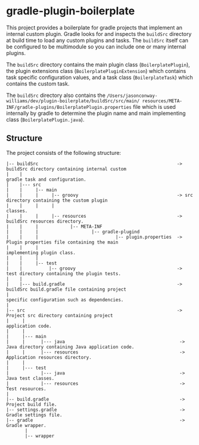 # gradle-plugin-boilerplate

This project provides a boilerplate for gradle projects that implement an internal custom plugin. Gradle looks for and
 inspects the `buildSrc` directory at build time to load any custom plugins and tasks. The `buildSrc` itself can be
 configured to be multimodule so you can include one or many internal plugins.

The `buildSrc` directory contains the main plugin class (`BoilerplatePlugin`), the plugin extensions class
(`BoilerplatePluginExtension`) which contains task specific configuration values, and a task class (`BoilerplateTask`)
which contains the custom task.

The `buildSrc` directory also contains the `/Users/jasonconway-williams/dev/plugin-boilerplate/buildSrc/src/main/
resources/META-INF/gradle-plugins/BoilerplatePlugin.properties` file which is used internally by gradle to determine the
plugin name and main implementing class (`BoilerplatePlugin.java`).

## Structure

The project consists of the following structure:

    |-- buildSrc                                                    -> buildSrc directory containing internal custom
    |    |                                                             gradle task and configuration.
    |    |--- src
    |    |     |-- main
    |    |     |     |-- groovy                                     -> src directory containing the custom plugin
    |    |     |     |                                                 classes.
    |    |     |     |-- resources                                  -> buildSrc resources directory.
    |    |     |            |-- META-INF
    |    |     |                    |-- gradle-plugind
    |    |     |                             |-- plugin.properties  -> Plugin properties file containing the main
    |    |     |                                                       implementing plugin class.
    |    |     |
    |    |     |-- test
    |    |          |-- groovy                                      -> test directory containing the plugin tests.
    |    |
    |    |--- build.gradle                                          -> buildSrc build.gradle file containing project
    |                                                                  specific configuration such as dependencies.
    |
    |-- src                                                         -> Project src directory containing project
    |     |                                                            application code.
    |     |
    |     |--- main
    |     |      |--- java                                           -> Java directory containing Java application code.
    |     |      |--- resources                                      -> Application resources directory.
    |     |
    |     |--- test
    |            |--- java                                           -> Java test classes.
    |            |--- resources                                      -> Test resources.
    |
    |-- build.gradle                                                 -> Project build file.
    |-- settings.gradle                                              -> Gradle settings file.
    |-- gradle                                                       -> Gradle wrapper.
           |
           |-- wrapper

